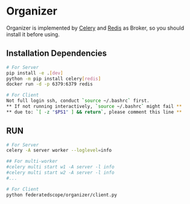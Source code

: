 # Organizer

Organizer is implemented by [Celery](https://docs.celeryq.dev/en/latest/) and [Redis](https://redis.io/) as Broker, so you should install it before using.

## Installation Dependencies

```bash
# For Server
pip install -e .[dev]
python -m pip install celery[redis]
docker run -d -p 6379:6379 redis

# For Client
Not full login ssh, conduct `source ~/.bashrc` first.
** If not running interactively, `source ~/.bashrc` might fail **
** due to: `[ -z "$PS1" ] && return`, please comment this line **
```

## RUN
```bash
# For Server
celery -A server worker --loglevel=info

## For multi-worker
#celery multi start w1 -A server -l info
#celery multi start w2 -A server -l info
#...

# For Client
python federatedscope/organizer/client.py
```

